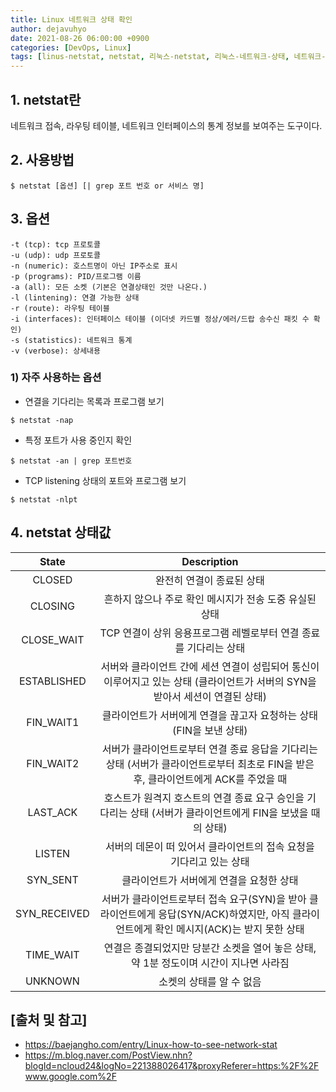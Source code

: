 ```yaml
---
title: Linux 네트워크 상태 확인
author: dejavuhyo
date: 2021-08-26 06:00:00 +0900
categories: [DevOps, Linux]
tags: [linus-netstat, netstat, 리눅스-netstat, 리눅스-네트워크-상태, 네트워크-상태]
---
```


## 1. netstat란
네트워크 접속, 라우팅 테이블, 네트워크 인터페이스의 통계 정보를 보여주는 도구이다.

## 2. 사용방법

```shell
$ netstat [옵션] [| grep 포트 번호 or 서비스 명]
```

## 3. 옵션

```text
-t (tcp): tcp 프로토콜
-u (udp): udp 프로토콜
-n (numeric): 호스트명이 아닌 IP주소로 표시
-p (programs): PID/프로그램 이름
-a (all): 모든 소켓 (기본은 연결상태인 것만 나온다.)
-l (lintening): 연결 가능한 상태
-r (route): 라우팅 테이블
-i (interfaces): 인터페이스 테이블 (이더넷 카드별 정상/에러/드랍 송수신 패킷 수 확인)
-s (statistics): 네트워크 통계
-v (verbose): 상세내용
```

### 1) 자주 사용하는 옵션

* 연결을 기다리는 목록과 프로그램 보기

```shell
$ netstat -nap
```

* 특정 포트가 사용 중인지 확인

```shell
$ netstat -an | grep 포트번호
```

* TCP listening 상태의 포트와 프로그램 보기

```shell
$ netstat -nlpt
```

## 4. netstat 상태값

| State | Description |
|:-----:|:-----:|
| CLOSED | 완전히 연결이 종료된 상태 |
| CLOSING | 흔하지 않으나 주로 확인 메시지가 전송 도중 유실된 상태 |
| CLOSE_WAIT | TCP 연결이 상위 응용프로그램 레벨로부터 연결 종료를 기다리는 상태 |
| ESTABLISHED | 서버와 클라이언트 간에 세션 연결이 성립되어 통신이 이루어지고 있는 상태 (클라이언트가 서버의 SYN을 받아서 세션이 연결된 상태) |
| FIN_WAIT1 | 클라이언트가 서버에게 연결을 끊고자 요청하는 상태 (FIN을 보낸 상태) |
| FIN_WAIT2 | 서버가 클라이언트로부터 연결 종료 응답을 기다리는 상태 (서버가 클라이언트로부터 최초로 FIN을 받은 후, 클라이언트에게 ACK를 주었을 때 |
| LAST_ACK | 호스트가 원격지 호스트의 연결 종료 요구 승인을 기다리는 상태 (서버가 클라이언트에게 FIN을 보냈을 때의 상태) |
| LISTEN | 서버의 데몬이 떠 있어서 클라이언트의 접속 요청을 기다리고 있는 상태 |
| SYN_SENT | 클라이언트가 서버에게 연결을 요청한 상태 |
| SYN_RECEIVED | 서버가 클라이언트로부터 접속 요구(SYN)을 받아 클라이언트에게 응답(SYN/ACK)하였지만, 아직 클라이언트에게 확인 메시지(ACK)는 받지 못한 상태 |
| TIME_WAIT | 연결은 종결되었지만 당분간 소켓을 열어 놓은 상태, 약 1분 정도이며 시간이 지나면 사라짐 |
| UNKNOWN | 소켓의 상태를 알 수 없음 |

## [출처 및 참고]
* <https://baejangho.com/entry/Linux-how-to-see-network-stat>
* <https://m.blog.naver.com/PostView.nhn?blogId=ncloud24&logNo=221388026417&proxyReferer=https:%2F%2Fwww.google.com%2F>
